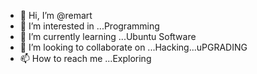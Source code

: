 - 👋 Hi, I’m @remart
- 👀 I’m interested in ...Programming
- 🌱 I’m currently learning ...Ubuntu Software
- 💞️ I’m looking to collaborate on ...Hacking...uPGRADING 
- 📫 How to reach me ...Exploring

<!---
remart/remart is a ✨ special ✨ repository because its `README.md` (this file) appears on your GitHub profile.
You can click the Preview link to take a look at your changes.
--->
